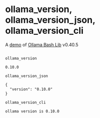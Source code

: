 # ollama_version, ollama_version_json, ollama_version_cli

A [demo](../README.md#demos) of [Ollama Bash Lib](https://github.com/attogram/ollama-bash-lib) v0.40.5
```

ollama_version

0.10.0

ollama_version_json

{
  "version": "0.10.0"
}

ollama_version_cli

ollama version is 0.10.0
```
